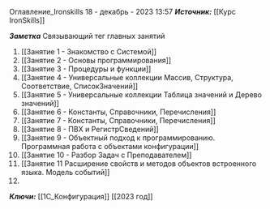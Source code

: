
Оглавление_Ironskills
 18 - декабрь - 2023  13:57 
***Источник:***  [[Курс IronSkills]] 

***Заметка*** 
Связывающий тег главных занятий
1. [[Занятие 1 - Знакомство с Системой]]
2. [[Занятие 2 - Основы программирования]]
3. [[Занятие 3 - Процедуры и функции]]
4. [[Занятие 4 - Универсальные коллекции Массив, Структура, Соответствие, СписокЗначений]]
5. [[Занятие 5 - Универсальные коллекции Таблица значений  и Дерево значений]]
6. [[Занятие 6 - Константы, Справочники, Перечисления]]
7. [[Занятие 7 - Константы, Справочники, Перечисления]]
8. [[Занятие 8 - ПВХ и РегистрСведений]]
9. [[Занятие 9 - Объектный подход к программированию. Программная работа с объектами конфигурации]]
10. [[Занятие 10 - Разбор Задач с Преподавателем]]
11. [[Занятие 11 Расширение свойств и методов объектов встроенного языка. Модель событий]]
12. 


***Ключи:*** [[1С_Конфигурация]] [[2023 год]]